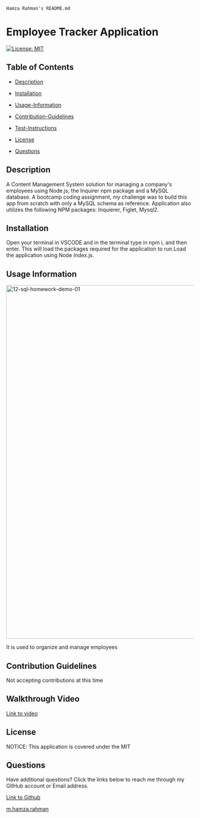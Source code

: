                                                                                Hamza Rahman's README.md

 # Employee Tracker Application

[![License: MIT](https://img.shields.io/badge/License-MIT-yellow.svg)](https://opensource.org/licenses/MIT)

## Table of Contents

 * [Description](#description)

 * [Installation](#installation)

 * [Usage-Information](#usage-information)

 * [Contribution-Guidelines](#contribution-guidelines)

 * [Test-Instructions](#test-instructions)

 * [License](#license)

 * [Questions](#questions)

## Description

A Content Management System solution for managing a company's employees using Node.js, the Inquirer npm package and a MySQL database. A bootcamp coding assignment, my challenge was to build this app from scratch with only a MySQL schema as reference. Application also utilizes the following NPM packages: Inquierer, Figlet, Mysql2.

## Installation

Open your terminal in VSCODE and in the terminal type in npm i, and then enter. This will load the packages required for the application to run.Load the application using Node Index.js.

## Usage Information
<img width="948" alt="12-sql-homework-demo-01" src="https://github.com/HamzaR19/HWEmployeeTracker/assets/132932060/cb0797a7-9dcb-4416-98f1-740dc82961dd">

It is used to organize and manage employees

## Contribution Guidelines

Not accepting contributions at this time


## Walkthrough Video

[Link to video](https://www.youtube.com/watch?v=t9WFOnPwON8)

## License

NOTICE: This application is covered under the MIT

## Questions

Have additional questions? Click the links below to reach me through my GitHub account or Email address.

[Link to Github](https://github.com/hamzar19)

<a href="mailto:m.hamza.rahman">m.hamza.rahman</a>


